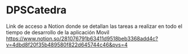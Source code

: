 # DPSCatedra
Link de acceso a Notion donde se detallan las tareas a realizar en todo el tiempo de desarrollo de la aplicación Movil
https://www.notion.so/281076791b63411d9518beb3368add4c?v=4dbd8f20f35b489580f822d645744c46&pvs=4
